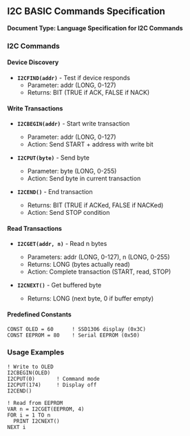## I2C BASIC Commands Specification
**Document Type: Language Specification for I2C Commands**

### I2C Commands

#### Device Discovery
- **`I2CFIND(addr)`** - Test if device responds
  - Parameter: addr (LONG, 0-127)
  - Returns: BIT (TRUE if ACK, FALSE if NACK)

#### Write Transactions
- **`I2CBEGIN(addr)`** - Start write transaction
  - Parameter: addr (LONG, 0-127)
  - Action: Send START + address with write bit

- **`I2CPUT(byte)`** - Send byte
  - Parameter: byte (LONG, 0-255)
  - Action: Send byte in current transaction

- **`I2CEND()`** - End transaction
  - Returns: BIT (TRUE if ACKed, FALSE if NACKed)
  - Action: Send STOP condition

#### Read Transactions  
- **`I2CGET(addr, n)`** - Read n bytes
  - Parameters: addr (LONG, 0-127), n (LONG, 0-255)
  - Returns: LONG (bytes actually read)
  - Action: Complete transaction (START, read, STOP)

- **`I2CNEXT()`** - Get buffered byte
  - Returns: LONG (next byte, 0 if buffer empty)

#### Predefined Constants
```basic
CONST OLED = 60      ! SSD1306 display (0x3C)
CONST EEPROM = 80    ! Serial EEPROM (0x50)
```

### Usage Examples
```basic
! Write to OLED
I2CBEGIN(OLED)
I2CPUT(0)       ! Command mode
I2CPUT(174)     ! Display off
I2CEND()

! Read from EEPROM  
VAR n = I2CGET(EEPROM, 4)
FOR i = 1 TO n
  PRINT I2CNEXT()
NEXT i
```